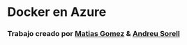 # Docker en Azure
### Trabajo creado por [Matias Gomez](https://github.com/MatiasAGomezJ/) & [Andreu Sorell](https://github.com/AndreuSorell/)
